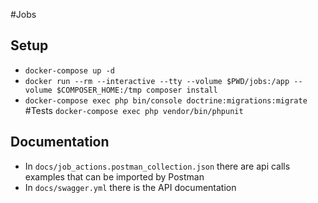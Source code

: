 #Jobs
## Setup
- `docker-compose up -d`
- `docker run --rm --interactive --tty --volume $PWD/jobs:/app --volume $COMPOSER_HOME:/tmp composer install`
- `docker-compose exec php bin/console doctrine:migrations:migrate`
#Tests
`docker-compose exec php vendor/bin/phpunit`
## Documentation
- In `docs/job_actions.postman_collection.json` there are api calls examples that can be imported by Postman
- In `docs/swagger.yml` there is the API documentation